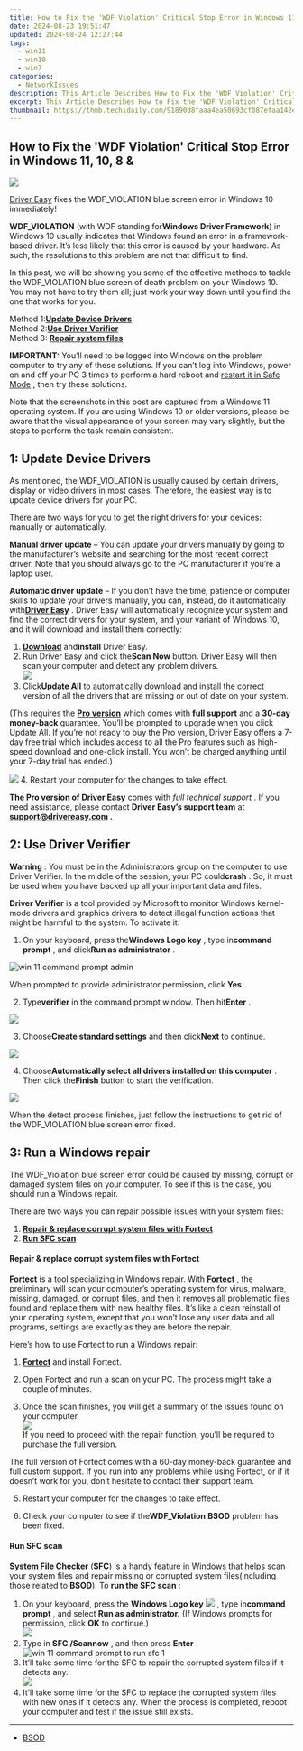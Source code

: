 ```yaml
---
title: How to Fix the 'WDF Violation' Critical Stop Error in Windows 11, 10, 8 &
date: 2024-08-23 19:51:47
updated: 2024-08-24 12:27:44
tags:
  - win11
  - win10
  - win7
categories:
  - NetworkIssues
description: This Article Describes How to Fix the 'WDF Violation' Critical Stop Error in Windows 11, 10, 8 &
excerpt: This Article Describes How to Fix the 'WDF Violation' Critical Stop Error in Windows 11, 10, 8 &
thumbnail: https://thmb.techidaily.com/91890d8faaa4ea50693cf087efaa142eb641e1cff9ced9796756021407f6ea21.jpg
---
```


## How to Fix the 'WDF Violation' Critical Stop Error in Windows 11, 10, 8 &

![](https://images.drivereasy.com/wp-content/uploads/2017/05/img_59100aa7daf8d.jpg) 

[Driver Easy](https://tools.techidaily.com/drivereasy/download/) fixes the WDF\_VIOLATION blue screen error in Windows 10 immediately!

**WDF\_VIOLATION** (with WDF standing for**Windows Driver Framework**)  in Windows 10 usually indicates that Windows found an error in a framework-based driver. It’s less likely that this error is caused by your hardware. As such, the resolutions to this problem are not that difficult to find. 

 In this post, we will be showing you some of the effective methods to tackle the WDF\_VIOLATION blue screen of death problem on your Windows 10\. You may not have to try them all; just work your way down until you find the one that works for you. 

 Method 1:[**Update Device Drivers**](https://tools.techidaily.com/drivereasy/download/)   
 Method 2:[**Use Driver Verifier**](https://tools.techidaily.com/drivereasy/download/)   
 Method 3: **[Repair system files](https://tools.techidaily.com/drivereasy/download/)** 

**IMPORTANT:**  You’ll need to be logged into Windows on the problem computer to try any of these solutions. If you can’t log into Windows, power on and off your PC 3 times to perform a hard reboot and [restart it in Safe Mode](https://tools.techidaily.com/drivereasy/download/) , then try these solutions. 

 Note that the screenshots in this post are captured from a Windows 11 operating system. If you are using Windows 10 or older versions, please be aware that the visual appearance of your screen may vary slightly, but the steps to perform the task remain consistent.

##  1: Update Device Drivers

 As mentioned, the WDF\_VIOLATION is usually caused by certain drivers, display or video drivers in most cases. Therefore, the easiest way is to update device drivers for your PC. 

 There are two ways for you to get the right drivers for your devices: manually or automatically. 

**Manual driver update**  – You can update your drivers manually by going to the manufacturer’s website and searching for the most recent correct driver. Note that you should always go to the PC manufacturer if you’re a laptop user. 

**Automatic driver update**  – If you don’t have the time, patience or computer skills to update your drivers manually, you can, instead, do it automatically with[**Driver Easy**](https://tools.techidaily.com/drivereasy/download/) .  Driver Easy will automatically recognize your system and find the correct drivers for your system, and your variant of Windows 10, and it will download and install them correctly: 

1. **[Download](https://tools.techidaily.com/drivereasy/download/)**  and**install** Driver Easy.
2. Run Driver Easy and click the**Scan Now** button. Driver Easy will then scan your computer and detect any problem drivers.  
![](https://www.drivereasy.com/wp-content/uploads/2022/05/de-scan.png)
3. Click**Update All** to automatically download and install the correct version of all the drivers that are missing or out of date on your system.  
    
 (This requires the **[Pro version](https://tools.techidaily.com/drivereasy/download/)**  which comes with **full support**  and a **30-day money-back**  guarantee. You’ll be prompted to upgrade when you click Update All. If you’re not ready to buy the Pro version, Driver Easy offers a 7-day free trial which includes access to all the Pro features such as high-speed download and one-click install. You won’t be charged anything until your 7-day trial has ended.)  
    
    
![](https://www.drivereasy.com/wp-content/uploads/2022/05/de-update-1.png)
4. Restart your computer for the changes to take effect.

**The Pro version of Driver Easy** comes with _full technical support_ . If you need assistance, please contact **Driver Easy’s support team** at **[support@drivereasy.com](https://tools.techidaily.com/drivereasy/download/) .** 

##  2: Use Driver Verifier

**Warning** : You must be in the Administrators group on the computer to use Driver Verifier. In the middle of the session, your PC could**crash** . So, it must be used when you have backed up all your important data and files.

**Driver Verifier** is a tool provided by Microsoft to monitor Windows kernel-mode drivers and graphics drivers to detect illegal function actions that might be harmful to the system. To activate it: 

 1) On your keyboard, press the**Windows Logo key** , type in**command prompt** , and click**Run as administrator** .

![win 11 command prompt admin](https://images.drivereasy.com/wp-content/uploads/2023/10/win-11-command-prompt-admin-1.jpg) 

When prompted to provide administrator permission, click **Yes** . 

 2) Type**verifier** in the command prompt window. Then hit**Enter** . 

![](https://images.drivereasy.com/wp-content/uploads/2017/05/img_5910349670aa3.jpg) 

 3) Choose**Create standard settings** and then click**Next** to continue. 

![](https://images.drivereasy.com/wp-content/uploads/2017/05/img_5910350abaafc.jpg) 

 4) Choose**Automatically select all drivers installed on this computer** . Then click the**Finish** button to start the verification. 

![](https://images.drivereasy.com/wp-content/uploads/2017/05/img_59103553b4fa3.jpg) 

 When the detect process finishes, just follow the instructions to get rid of the WDF\_VIOLATION blue screen error fixed. 

## 3: Run a Windows repair

 The WDF\_Violation blue screen error could be caused by missing, corrupt or damaged system files on your computer. To see if this is the case, you should run a Windows repair.

There are two ways you can repair possible issues with your system files:

1. [**Repair & replace corrupt system files with Fortect**](https://tools.techidaily.com/drivereasy/download/)
2. [**Run SFC scan**](https://tools.techidaily.com/drivereasy/download/)

####  Repair & replace corrupt system files with Fortect

**[Fortect](https://tools.techidaily.com/drivereasy/download/)**  is a tool specializing in Windows repair. With **[Fortect](https://tools.techidaily.com/drivereasy/download/)**  , the preliminary will scan your computer’s operating system for virus, malware, missing, damaged, or corrupt files, and then it removes all problematic files found and replace them with new healthy files. It’s like a clean reinstall of your operating system, except that you won’t lose any user data and all programs, settings are exactly as they are before the repair.

Here’s how to use Fortect to run a Windows repair:

 1) [**Fortect**](https://tools.techidaily.com/drivereasy/download/) and install Fortect.

 2) Open Fortect and run a scan on your PC. The process might take a couple of minutes.  
 3) Once the scan finishes, you will get a summary of the issues found on your computer.  
![](https://images.drivereasy.com/wp-content/uploads/2023/07/fortectstartrepair.png)   
 If you need to proceed with the repair function, you’ll be required to purchase the full version.

 The full version of Fortect comes with a 60-day money-back guarantee and full custom support. If you run into any problems while using Fortect, or if it doesn’t work for you, don’t hesitate to contact their support team. 

5) Restart your computer for the changes to take effect.

 6) Check your computer to see if the**WDF\_Violation** **BSOD** problem has been fixed.  

#### Run SFC scan

**System File Checker** (**SFC**) is a handy feature in Windows that helps scan your system files and repair missing or corrupted system files(including those related to **BSOD**). To **run the SFC scan** :

1. On your keyboard, press the **Windows Logo key** ![](https://images.drivereasy.com/wp-content/uploads/2023/10/windows-logo.png) , type in**command prompt** , and select **Run as administrator.** (If Windows prompts for permission, click **OK** to continue.)  
![](https://images.drivereasy.com/wp-content/uploads/2023/10/win-11-command-prompt-admin-1.jpg)
2. Type in **SFC /Scannow** , and then press **Enter** .  
![win 11 command prompt to run sfc 1](https://images.drivereasy.com/wp-content/uploads/2023/10/win-11-command-prompt-run-sfc-1.jpg)
3. It’ll take some time for the SFC to repair the corrupted system files if it detects any.  
![](https://images.drivereasy.com/wp-content/uploads/2023/10/win-11-command-prompt-run-sfc-3.png)
4. It’ll take some time for the SFC to replace the corrupted system files with new ones if it detects any. When the process is completed, reboot your computer and test if the issue still exists.

---

* [BSOD](https://tools.techidaily.com/drivereasy/download/)

<ins class="adsbygoogle"
     style="display:block"
     data-ad-format="autorelaxed"
     data-ad-client="ca-pub-7571918770474297"
     data-ad-slot="1223367746"></ins>



<ins class="adsbygoogle"
     style="display:block"
     data-ad-client="ca-pub-7571918770474297"
     data-ad-slot="8358498916"
     data-ad-format="auto"
     data-full-width-responsive="true"></ins>
